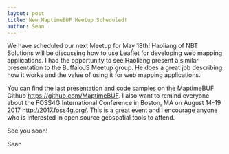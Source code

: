 ```yaml
---
layout: post
title: New MaptimeBUF Meetup Scheduled!
author: Sean
---
```


We have scheduled our next Meetup for May 18th! Haoliang of NBT Solutions will be discussing how to use Leaflet for developing web mapping applications. I had the opportunity to see Haoliang present a similar presentation to the BuffaloJS Meetup group. He does a great job describing how it works and the value of using it for web mapping applications.

You can find the last presentation and code samples on the MaptimeBUF Github <https://github.com/MaptimeBUF>. I also want to remind everyone about the FOSS4G International Conference in Boston, MA on August 14-19 2017 <http://2017.foss4g.org/>. This is a great event and I encourage anyone who is interested in open source geospatial tools to attend.

See you soon!

Sean
